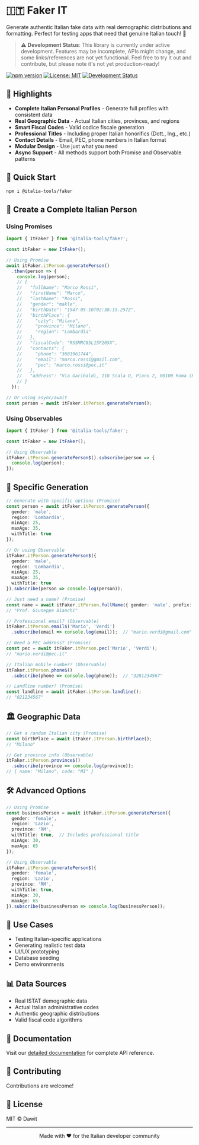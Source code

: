 # 🇮🇹 Faker IT

Generate authentic Italian fake data with real demographic distributions and formatting. Perfect for testing apps that need that genuine Italian touch! 🍝

> ⚠️ **Development Status**: This library is currently under active development. Features may be incomplete, APIs might change, and some links/references are not yet functional. Feel free to try it out and contribute, but please note it's not yet production-ready!

[![npm version](https://img.shields.io/npm/v/@italia-tools/faker)](https://www.npmjs.com/package/@italia-tools/faker)
[![License: MIT](https://img.shields.io/badge/License-MIT-yellow.svg)](https://opensource.org/licenses/MIT)
[![Development Status](https://img.shields.io/badge/status-under%20development-yellow)](https://github.com/dawit-io/it-faker)

## 🌟 Highlights

- **Complete Italian Personal Profiles** - Generate full profiles with consistent data
- **Real Geographic Data** - Actual Italian cities, provinces, and regions
- **Smart Fiscal Codes** - Valid codice fiscale generation
- **Professional Titles** - Including proper Italian honorifics (Dott., Ing., etc.)
- **Contact Details** - Email, PEC, phone numbers in Italian format
- **Modular Design** - Use just what you need
- **Async Support** - All methods support both Promise and Observable patterns

## 🚀 Quick Start

```bash
npm i @italia-tools/faker
```

## 💫 Create a Complete Italian Person

### Using Promises

```typescript
import { ItFaker } from '@italia-tools/faker';

const itFaker = new ItFaker();

// Using Promise
await itFaker.itPerson.generatePerson()
  .then(person => {
    console.log(person);
    // {
    //   "fullName": "Marco Rossi",
    //   "firstName": "Marco",
    //   "lastName": "Rossi",
    //   "gender": "makle",
    //   "birthDate": "1947-05-10T02:38:15.257Z",
    //   "birthPlace": {
    //     "city": "Milano",
    //     "province": "Milano",
    //     "region": "Lombardia"
    //   },
    //   "fiscalCode": "RSSMRC85L15F205X",
    //   "contacts": {
    //     "phone": "3681961744",
    //     "email": "marco.rossi@gmail.com",
    //     "pec": "marco.rossi@pec.it"
    //   },
    //   "address": "Via Garibaldi, 118 Scala D, Piano 2, 00100 Roma (RM)"
    // }
  });

// Or using async/await
const person = await itFaker.itPerson.generatePerson();
```

### Using Observables

```typescript
import { ItFaker } from '@italia-tools/faker';

const itFaker = new ItFaker();

// Using Observable
itFaker.itPerson.generatePerson$().subscribe(person => {
  console.log(person);
});
```

## 🎯 Specific Generation

```typescript
// Generate with specific options (Promise)
const person = await itFaker.itPerson.generatePerson({
  gender: 'male',
  region: 'Lombardia',
  minAge: 25,
  maxAge: 35,
  withTitle: true
});

// Or using Observable
itFaker.itPerson.generatePerson$({
  gender: 'male',
  region: 'Lombardia',
  minAge: 25,
  maxAge: 35,
  withTitle: true
}).subscribe(person => console.log(person));

// Just need a name? (Promise)
const name = await itFaker.itPerson.fullName({ gender: 'male', prefix: true });
// "Prof. Giuseppe Bianchi"

// Professional email? (Observable)
itFaker.itPerson.email$('Mario', 'Verdi')
  .subscribe(email => console.log(email));  // "mario.verdi@gmail.com"

// Need a PEC address? (Promise)
const pec = await itFaker.itPerson.pec('Mario', 'Verdi');  
// "mario.verdi@pec.it"

// Italian mobile number? (Observable)
itFaker.itPerson.phone$()
  .subscribe(phone => console.log(phone));  // "3281234567"

// Landline number? (Promise)
const landline = await itFaker.itPerson.landline();  
// "021234567"
```

## 🏛 Geographic Data

```typescript
// Get a random Italian city (Promise)
const birthPlace = await itFaker.itPerson.birthPlace();  
// "Milano"

// Get province info (Observable)
itFaker.itPerson.province$()
  .subscribe(province => console.log(province));
// { name: "Milano", code: "MI" }
```

## 🛠 Advanced Options

```typescript
// Using Promise
const businessPerson = await itFaker.itPerson.generatePerson({
  gender: 'female',
  region: 'Lazio',
  province: 'RM',
  withTitle: true,  // Includes professional title
  minAge: 30,
  maxAge: 65
});

// Using Observable
itFaker.itPerson.generatePerson$({
  gender: 'female',
  region: 'Lazio',
  province: 'RM',
  withTitle: true,
  minAge: 30,
  maxAge: 65
}).subscribe(businessPerson => console.log(businessPerson));
```

## 🎯 Use Cases

- Testing Italian-specific applications
- Generating realistic test data
- UI/UX prototyping
- Database seeding
- Demo environments

## 📊 Data Sources

- Real ISTAT demographic data
- Actual Italian administrative codes
- Authentic geographic distributions
- Valid fiscal code algorithms

## 📖 Documentation

Visit our [detailed documentation](http://it-faker.gojodigital.com/) for complete API reference.

## 🤝 Contributing

Contributions are welcome!

## 📄 License

MIT © Dawit

---

<p align="center">Made with ❤️ for the Italian developer community</p>